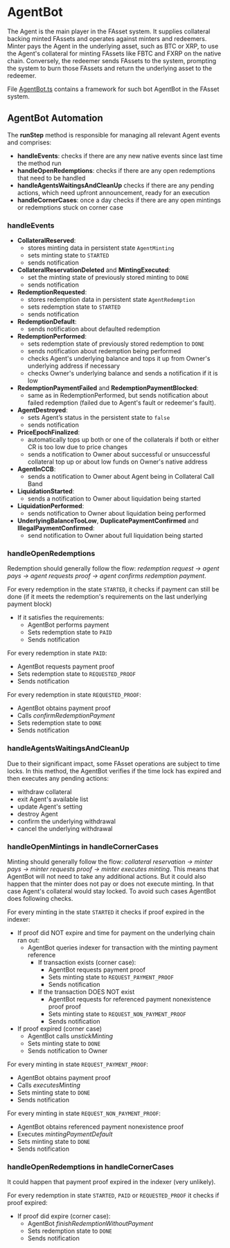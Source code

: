 # AgentBot

The Agent is the main player in the FAsset system. It supplies collateral backing minted FAssets and operates against minters and redeemers. Minter pays the Agent in the underlying asset, such as BTC or XRP, to use the Agent's collateral for minting FAssets like FBTC and FXRP on the native chain. Conversely, the redeemer sends FAssets to the system, prompting the system to burn those FAssets and return the underlying asset to the redeemer.

File [AgentBot.ts](../../packages/fasset-bots-core/src/actors/AgentBot.ts) contains a framework for such bot AgentBot in the FAsset system.

## AgentBot Automation

The **runStep** method is responsible for managing all relevant Agent events and comprises:

- **handleEvents**: checks if there are any new native events since last time the method run
- **handleOpenRedemptions**: checks if there are any open redemptions that need to be handled
- **handleAgentsWaitingsAndCleanUp** checks if there are any pending actions, which need upfront announcement, ready for an execution
- **handleCornerCases**: once a day checks if there are any open mintings or redemptions stuck on corner case

### handleEvents

- **CollateralReserved**:
  - stores minting data in persistent state `AgentMinting`
  - sets minting state to `STARTED`
  - sends notification
- **CollateralReservationDeleted** and **MintingExecuted**:
  - set the minting state of previously stored minting to `DONE`
  - sends notification
- **RedemptionRequested**:
  - stores redemption data in persistent state `AgentRedemption`
  - sets redemption state to `STARTED`
  - sends notification
- **RedemptionDefault**:
  - sends notification about defaulted redemption
- **RedemptionPerformed**:
  - sets redemption state of previously stored redemption to `DONE`
  - sends notification about redemption being performed
  - checks Agent's underlying balance and tops it up from Owner's underlying address if necessary
  - checks Owner's underlying balance and sends a notification if it is low
- **RedemptionPaymentFailed** and **RedemptionPaymentBlocked**:
  - same as in RedemptionPerformed, but sends notification about failed redemption (failed due to Agent's fault or redeemer's fault).
- **AgentDestroyed**:
  - sets Agent’s status in the persistent state to `false`
  - sends notification
- **PriceEpochFinalized**:
  - automatically tops up both or one of the collaterals if both or either CR is too low due to price changes
  - sends a notification to Owner about successful or unsuccessful collateral top up or about low funds on Owner's native address
- **AgentInCCB**:
  - sends a notification to Owner about Agent being in Collateral Call Band
- **LiquidationStarted**:
  - sends a notification to Owner about liquidation being started
- **LiquidationPerformed**:
  - sends notification to Owner about liquidation being performed
- **UnderlyingBalanceTooLow**, **DuplicatePaymentConfirmed** and **IllegalPaymentConfirmed**:
  - send notification to Owner about full liquidation being started

### handleOpenRedemptions

Redemption should generally follow the flow: _redemption request -> agent pays -> agent requests proof -> agent confirms redemption payment_.

For every redemption in the state `STARTED`, it checks if payment can still be done (if it meets the redemption's requirements on the last underlying payment block)

- If it satisfies the requirements:
  - AgentBot performs payment
  - Sets redemption state to `PAID`
  - Sends notification

For every redemption in state `PAID`:

- AgentBot requests payment proof
- Sets redemption state to `REQUESTED_PROOF`
- Sends notification

For every redemption in state `REQUESTED_PROOF`:

- AgentBot obtains payment proof
- Calls _confirmRedemptionPayment_
- Sets redemption state to `DONE`
- Sends notification

### handleAgentsWaitingsAndCleanUp

Due to their significant impact, some FAsset operations are subject to time locks. In this method, the AgentBot verifies if the time lock has expired and then executes any pending actions:

- withdraw collateral
- exit Agent's available list
- update Agent's setting
- destroy Agent
- confirm the underlying withdrawal
- cancel the underlying withdrawal

### handleOpenMintings in handleCornerCases

Minting should generally follow the flow: _collateral reservation -> minter pays -> minter requests proof -> minter executes minting_. This means that AgentBot will not need to take any additional actions. But it could also happen that the minter does not pay or does not execute minting. In that case Agent's collateral would stay locked. To avoid such cases AgentBot does following checks.

For every minting in the state `STARTED` it checks if proof expired in the indexer:

- If proof did NOT expire and time for payment on the underlying chain ran out:
  - AgentBot queries indexer for transaction with the minting payment reference
    - If transaction exists (corner case):
      - AgentBot requests payment proof
      - Sets minting state to `REQUEST_PAYMENT_PROOF`
      - Sends notification
    - If the transaction DOES NOT exist
      - AgentBot requests for referenced payment nonexistence proof proof
      - Sets minting state to `REQUEST_NON_PAYMENT_PROOF`
      - Sends notification
- If proof expired (corner case)
  - AgentBot calls _unstickMinting_
  - Sets minting state to `DONE`
  - Sends notification to Owner

For every minting in state `REQUEST_PAYMENT_PROOF`:

- AgentBot obtains payment proof
- Calls _executesMinting_
- Sets minting state to `DONE`
- Sends notification

For every minting in state `REQUEST_NON_PAYMENT_PROOF`:

- AgentBot obtains referenced payment nonexistence proof
- Executes _mintingPaymentDefault_
- Sets minting state to `DONE`
- Sends notification

### handleOpenRedemptions in handleCornerCases

It could happen that payment proof expired in the indexer (very unlikely).

For every redemption in state `STARTED`, `PAID` or `REQUESTED_PROOF` it checks if proof expired:

- If proof did expire (corner case):
  - AgentBot _finishRedemptionWithoutPayment_
  - Sets redemption state to `DONE`
  - Sends notification
